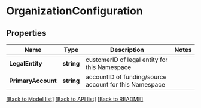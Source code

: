 # OrganizationConfiguration

## Properties

Name | Type | Description | Notes
------------ | ------------- | ------------- | -------------
**LegalEntity** | **string** | customerID of legal entity for this Namespace | 
**PrimaryAccount** | **string** | accountID of funding/source account for this Namespace | 

[[Back to Model list]](../README.md#documentation-for-models) [[Back to API list]](../README.md#documentation-for-api-endpoints) [[Back to README]](../README.md)


